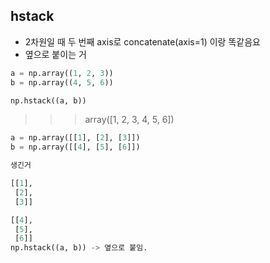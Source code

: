 

## hstack
- 2차원일 때 두 번째 axis로 concatenate(axis=1) 이랑 똑같음요
- 옆으로 붙이는 거

```python
a = np.array((1, 2, 3))
b = np.array((4, 5, 6))

np.hstack((a, b))
```
>>> array([1, 2, 3, 4, 5, 6])


```python
a = np.array([[1], [2], [3]])
b = np.array([[4], [5], [6]])

생긴거

[[1],
 [2],
 [3]]

[[4],
 [5],
 [6]]
np.hstack((a, b)) -> 옆으로 붙임.
```

